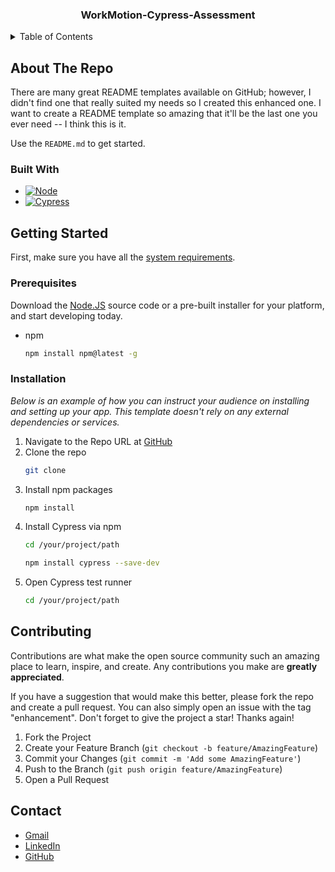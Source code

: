 <h3 align="center"> WorkMotion-Cypress-Assessment</h3>


<!-- TABLE OF CONTENTS -->
<details>
  <summary>Table of Contents</summary>
  <ol>
    <li>
      <a href="#about-the-project">About The Repo</a>
      <ul>
        <li><a href="#built-with">Built With</a></li>
      </ul>
    </li>
    <li>
      <a href="#getting-started">Getting Started</a>
      <ul>
        <li><a href="#prerequisites">Prerequisites</a></li>
        <li><a href="#installation">Installation</a></li>
      </ul>
    </li>
    <li><a href="#contributing">Contributing</a></li>
    <li><a href="#contact">Contact</a></li>
  </ol>
</details>


<!-- ABOUT THE Repo -->
## About The Repo


There are many great README templates available on GitHub; however, I didn't find one that really suited my needs so I created this enhanced one. I want to create a README template so amazing that it'll be the last one you ever need -- I think this is it.


Use the `README.md` to get started.


### Built With

* [![Node][Node.js]][Node-url]
* [![Cypress][Cypress.io]][Cypress-url]


<!-- GETTING STARTED -->
## Getting Started

First, make sure you have all the [system requirements](https://docs.cypress.io/guides/getting-started/installing-cypress#System-requirements).

### Prerequisites

Download the [Node.JS](https://nodejs.org/en/download/) source code or a pre-built installer for your platform, and start developing today.
* npm
  ```sh
  npm install npm@latest -g
  ```

### Installation

_Below is an example of how you can instruct your audience on installing and setting up your app. This template doesn't rely on any external dependencies or services._

1. Navigate to the Repo URL at [GitHub](https://github.com/ahmed-madyan/workmotion-cypress-assessment)
2. Clone the repo
   ```sh
   git clone
   ```
3. Install npm packages
   ```sh
   npm install
   ```
4. Install Cypress via npm 
   ```sh
   cd /your/project/path
   ```
   ```sh
   npm install cypress --save-dev
   ```
5. Open Cypress test runner
   ```sh
   cd /your/project/path
   ```


<!-- CONTRIBUTING -->
## Contributing

Contributions are what make the open source community such an amazing place to learn, inspire, and create. Any contributions you make are **greatly appreciated**.

If you have a suggestion that would make this better, please fork the repo and create a pull request. You can also simply open an issue with the tag "enhancement".
Don't forget to give the project a star! Thanks again!

1. Fork the Project
2. Create your Feature Branch (`git checkout -b feature/AmazingFeature`)
3. Commit your Changes (`git commit -m 'Add some AmazingFeature'`)
4. Push to the Branch (`git push origin feature/AmazingFeature`)
5. Open a Pull Request

<!-- CONTACT -->
## Contact

* [Gmail](mailto:ahmed.madyan01@gmail.com)
* [LinkedIn](https://www.linkedin.com/in/ahmed-madyan/)
* [GitHub](https://github.com/ahmed-madyan)


<!-- MARKDOWN LINKS & IMAGES -->
[Node-url]: https://nodejs.org/
[Node.js]: https://nodejs.org/static/images/logo.svg
[Cypress.io]: https://upload.wikimedia.org/wikipedia/commons/6/6d/CyPress_logo.svg
[Cypress-url]: https://www.cypress.io/
